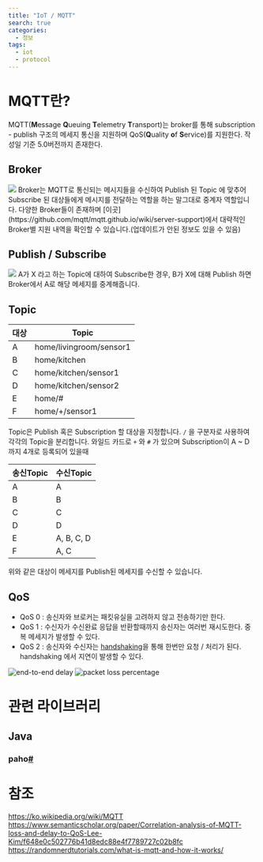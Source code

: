 ```yaml
---
title: "IoT / MQTT"
search: true
categories: 
  - 정보
tags: 
  - iot
  - protocol
---
```


# MQTT란?
MQTT(**M**essage **Q**ueuing **T**elemetry **T**ransport)는 broker를 통해 subscription - publish 구조의 메세지 통신을 지원하며 QoS(**Q**uality **o**f **S**ervice)를 지원한다. 작성일 기준 5.0버전까지 존재한다.

## Broker
<img src="https://i.imgur.com/TAS10tO.png" height=""/>  
Broker는 MQTT로 통신되는 메시지들을 수신하여 Publish 된 Topic 에 맞추어 Subscribe 된 대상들에게 메시지를 전달하는 역할을 하는 말그대로 중계자 역할입니다.
다양한 Broker들이 존재하며 [이곳](https://github.com/mqtt/mqtt.github.io/wiki/server-support)에서 대략적인 Broker별 지원 내역을 확인할 수 있습니다.(업데이트가 안된 정보도 있을 수 있음)

## Publish / Subscribe
<img src="https://i.imgur.com/8r3odjw.png" height=""/>  
A가 X 라고 하는 Topic에 대하여 Subscribe한 경우, B가 X에 대해 Publish 하면 Broker에서 A로 해당 메세지를 중계해줍니다.

## Topic
| 대상 | Topic |
|--|--|
| A | home/livingroom/sensor1 |
| B | home/kitchen |
| C | home/kitchen/sensor1 |
| D | home/kitchen/sensor2 |
| E | home/# |
| F | home/+/sensor1 |
Topic은 Publish 혹은 Subscription 할 대상을 지정합니다.  `/` 을 구분자로 사용하여 각각의 Topic을 분리합니다. 와일드 카드로 `+` 와 `#` 가 있으며
Subscription이 A ~ D 까지 4개로 등록되어 있을때 

| 송신Topic| 수신Topic |
|--|--|
| A | A |
| B | B |
| C | C |
| D | D |
| E | A, B, C, D |
| F | A, C |
위와 같은 대상이 메세지를 Publish된 메세지를 수신할 수 있습니다.

## QoS
- QoS 0 : 송신자와 브로커는 패킷유실을 고려하지 않고 전송하기만 한다.
- QoS 1 : 수신자가 수신완료 응답을 반환할때까지 송신자는 여러번 재시도한다. 중복 메세지가 발생할 수 있다.
- QoS 2 : 송신자와 수신자는 [handshaking](https://ko.wikipedia.org/wiki/%ED%95%B8%EB%93%9C%EC%85%B0%EC%9D%B4%ED%82%B9)을 통해 한번만 요청 / 처리가 된다. handshaking 에서 지연이 발생할 수 있다.

<img src="https://i.imgur.com/UbypQUz.png" height="" alt="end-to-end delay"/>
<img src="https://i.imgur.com/R9mFcai.png" height="" alt="packet loss percentage"/>

# 관련 라이브러리
## Java
### paho[#](https://www.eclipse.org/paho/)

# 참조
https://ko.wikipedia.org/wiki/MQTT  
https://www.semanticscholar.org/paper/Correlation-analysis-of-MQTT-loss-and-delay-to-QoS-Lee-Kim/f648e0c502776b41d8edc88e4f7789727c02b8fc  
https://randomnerdtutorials.com/what-is-mqtt-and-how-it-works/  

<!--stackedit_data:
eyJoaXN0b3J5IjpbNzkwNTkzMDU1LC0yMDU0NTY4Nzg3LC0zMT
k1MDA0OTUsLTM4ODQzNTA0LDE0MjI2MzYwNjYsLTcyODEwMTM1
MSwxOTg1NDc4NzAzLDEzNzEyNTYxODgsNDA0NjE1NjUwLC00ND
Q5NTI5NjUsMjEyNDY2MzIwNCw2OTgwMzUzMTgsODUwNzYyODUz
XX0=
-->